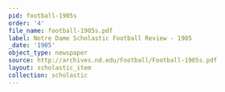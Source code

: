 ```yaml
---
pid: football-1905s
order: '4'
file_name: football-1905s.pdf
label: Notre Dame Scholastic Football Review - 1905
_date: '1905'
object_type: newspaper
source: http://archives.nd.edu/Football/Football-1905s.pdf
layout: scholastic_item
collection: scholastic
---
```

